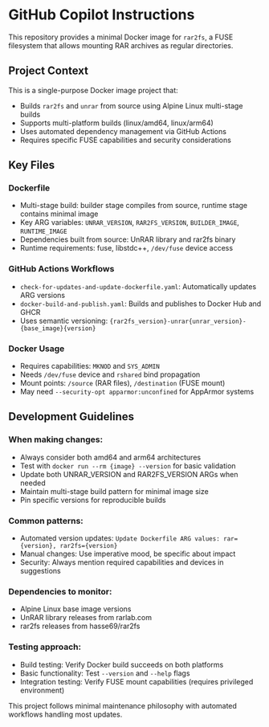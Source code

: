# GitHub Copilot Instructions

This repository provides a minimal Docker image for `rar2fs`, a FUSE filesystem that allows mounting RAR archives as regular directories.

## Project Context

This is a single-purpose Docker image project that:
- Builds `rar2fs` and `unrar` from source using Alpine Linux multi-stage builds
- Supports multi-platform builds (linux/amd64, linux/arm64) 
- Uses automated dependency management via GitHub Actions
- Requires specific FUSE capabilities and security considerations

## Key Files

### Dockerfile
- Multi-stage build: builder stage compiles from source, runtime stage contains minimal image
- Key ARG variables: `UNRAR_VERSION`, `RAR2FS_VERSION`, `BUILDER_IMAGE`, `RUNTIME_IMAGE`
- Dependencies built from source: UnRAR library and rar2fs binary
- Runtime requirements: fuse, libstdc++, `/dev/fuse` device access

### GitHub Actions Workflows
- `check-for-updates-and-update-dockerfile.yaml`: Automatically updates ARG versions
- `docker-build-and-publish.yaml`: Builds and publishes to Docker Hub and GHCR
- Uses semantic versioning: `{rar2fs_version}-unrar{unrar_version}-{base_image}{version}`

### Docker Usage
- Requires capabilities: `MKNOD` and `SYS_ADMIN`
- Needs `/dev/fuse` device and `rshared` bind propagation
- Mount points: `/source` (RAR files), `/destination` (FUSE mount)
- May need `--security-opt apparmor:unconfined` for AppArmor systems

## Development Guidelines

### When making changes:
- Always consider both amd64 and arm64 architectures
- Test with `docker run --rm {image} --version` for basic validation
- Update both UNRAR_VERSION and RAR2FS_VERSION ARGs when needed
- Maintain multi-stage build pattern for minimal image size
- Pin specific versions for reproducible builds

### Common patterns:
- Automated version updates: `Update Dockerfile ARG values: rar={version}, rar2fs={version}`
- Manual changes: Use imperative mood, be specific about impact
- Security: Always mention required capabilities and devices in suggestions

### Dependencies to monitor:
- Alpine Linux base image versions  
- UnRAR library releases from rarlab.com
- rar2fs releases from hasse69/rar2fs

### Testing approach:
- Build testing: Verify Docker build succeeds on both platforms
- Basic functionality: Test `--version` and `--help` flags  
- Integration testing: Verify FUSE mount capabilities (requires privileged environment)

This project follows minimal maintenance philosophy with automated workflows handling most updates.